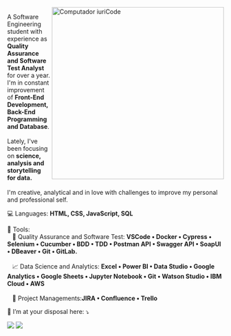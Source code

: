 <img src="https://raw.githubusercontent.com/MicaelliMedeiros/micaellimedeiros/master/image/computer-illustration.png" min-width="400px" max-width="400px" width="400px" align="right" alt="Computador iuriCode">

<p align="left"> 
  A Software Engineering student with experience as <strong>Quality Assurance and Software Test Analyst</strong> for over a year. 
  I'm in constant improvement of <strong>Front-End Development, Back-End Programming and Database</strong>.  
  <br><br>Lately, I've been focusing on <strong>science, analysis and storytelling for data.</strong>
  <br><br> I'm creative, analytical and in love with challenges to improve my 
  personal and professional self.<br>
</p>

<p align="left">
  💻 Languages: <strong>HTML, CSS, JavaScript, SQL</strong>
</p>

<p align="left">
  🔨 Tools:
<br>
 &nbsp&nbsp&nbsp🧪 Quality Assurance and Software Test: <strong>VSCode • Docker • Cypress • Selenium • Cucumber • BDD • TDD • 
  Postman API • Swagger API • SoapUI • DBeaver • Git • GitLab.</strong>
  <br>
  <br>
 &nbsp&nbsp&nbsp📈 Data Science and Analytics: <strong>Excel • Power BI • Data Studio • Google Analytics • Google Sheets • Jupyter Notebook • Git • 
  Watson Studio • IBM Cloud • AWS </strong>
  <br>
  <br>
 &nbsp&nbsp&nbsp💼 Project Managements:<strong>JIRA • Confluence • Trello</strong>
</p>

<p align="left">
  💌 I’m at your disposal here: ⤵️
</p>

<p align="left">
  <a href="#" alt="Gmail">
  <img src="https://img.shields.io/badge/-Gmail-FF0000?style=flat-square&labelColor=FF0000&logo=gmail&logoColor=white&link=fuscocastro@gmail.com" /></a>

  <a href="#" alt="Linkedin">
  <img src="https://img.shields.io/badge/-Linkedin-0e76a8?style=flat-square&logo=Linkedin&logoColor=white&link=www.linkedin.com/in/ferfusco/" /></a>
</p>  
